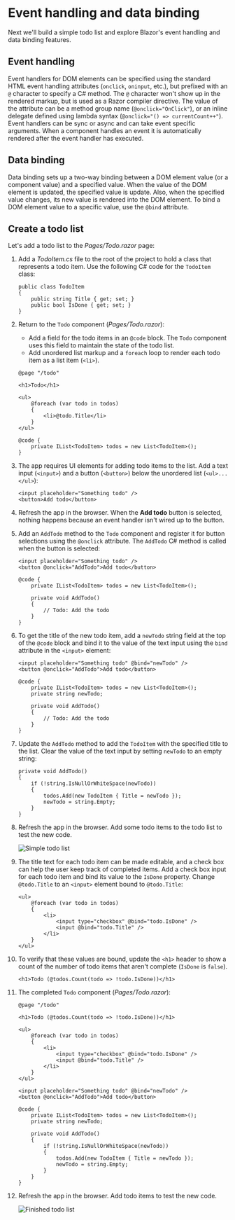 # Event handling and data binding

Next we'll build a simple todo list and explore Blazor's event handling and data binding features.

## Event handling

Event handlers for DOM elements can be specified using the standard HTML event handling attributes (`onclick`, `oninput`, etc.), but prefixed with an `@` character to specify a C# method. The `@` character won't show up in the rendered markup, but is used as a Razor compiler directive. The value of the attribute can be a method group name (`@onclick="OnClick"`), or an inline delegate defined using lambda syntax (`@onclick="() => currentCount++"`). Event handlers can be sync or async and can take event specific arguments. When a component handles an event it is automatically rendered after the event handler has executed.

## Data binding

Data binding sets up a two-way binding between a DOM element value (or a component value) and a specified value. When the value of the DOM element is updated, the specified value is update. Also, when the specified value changes, its new value is rendered into the DOM element. To bind a DOM element value to a specific value, use the `@bind` attribute.

## Create a todo list

Let's add a todo list to the *Pages/Todo.razor* page:

1. Add a *TodoItem.cs* file to the root of the project to hold a class that represents a todo item. Use the following C# code for the `TodoItem` class:

    ```
    public class TodoItem
    {
        public string Title { get; set; }
        public bool IsDone { get; set; }
    }
    ```

1. Return to the `Todo` component (*Pages/Todo.razor*):

   * Add a field for the todo items in an `@code` block. The `Todo` component uses this field to maintain the state of the todo list.
   * Add unordered list markup and a `foreach` loop to render each todo item as a list item (`<li>`).

    ```
    @page "/todo"

    <h1>Todo</h1>

    <ul>
        @foreach (var todo in todos)
        {
            <li>@todo.Title</li>
        }
    </ul>

    @code {
        private IList<TodoItem> todos = new List<TodoItem>();
    }
    ```

1. The app requires UI elements for adding todo items to the list. Add a text input (`<input>`) and a button (`<button>`) below the unordered list (`<ul>...</ul>`):

    ```
    <input placeholder="Something todo" />
    <button>Add todo</button>
    ```

1. Refresh the app in the browser. When the **Add todo** button is selected, nothing happens because an event handler isn't wired up to the button.

1. Add an `AddTodo` method to the `Todo` component and register it for button selections using the `@onclick` attribute. The `AddTodo` C# method is called when the button is selected:

    ```
    <input placeholder="Something todo" />
    <button @onclick="AddTodo">Add todo</button>

    @code {
        private IList<TodoItem> todos = new List<TodoItem>();

        private void AddTodo()
        {
            // Todo: Add the todo
        }
    }
    ```

1. To get the title of the new todo item, add a `newTodo` string field at the top of the `@code` block and bind it to the value of the text input using the `bind` attribute in the `<input>` element:

    ```
    <input placeholder="Something todo" @bind="newTodo" />
    <button @onclick="AddTodo">Add todo</button>

    @code {
        private IList<TodoItem> todos = new List<TodoItem>();
        private string newTodo;
        
        private void AddTodo()
        {
            // Todo: Add the todo
        }
    }
    ```

1. Update the `AddTodo` method to add the `TodoItem` with the specified title to the list. Clear the value of the text input by setting `newTodo` to an empty string:

    ```
    private void AddTodo()
    {
        if (!string.IsNullOrWhiteSpace(newTodo))
        {
            todos.Add(new TodoItem { Title = newTodo });
            newTodo = string.Empty;
        }
    }
    ```

1. Refresh the app in the browser. Add some todo items to the todo list to test the new code.

    ![Simple todo list](https://user-images.githubusercontent.com/1874516/67261585-3aa88c00-f456-11e9-8a5d-d2dde0734e9f.png)

1. The title text for each todo item can be made editable, and a check box can help the user keep track of completed items. Add a check box input for each todo item and bind its value to the `IsDone` property. Change `@todo.Title` to an `<input>` element bound to `@todo.Title`:

    ```
    <ul>
        @foreach (var todo in todos)
        {
            <li>
                <input type="checkbox" @bind="todo.IsDone" />
                <input @bind="todo.Title" />
            </li>
        }
    </ul>
    ```

1. To verify that these values are bound, update the `<h1>` header to show a count of the number of todo items that aren't complete (`IsDone` is `false`).

   ```
   <h1>Todo (@todos.Count(todo => !todo.IsDone))</h1>
   ```

1. The completed `Todo` component (*Pages/Todo.razor*):

    ```
    @page "/todo"

    <h1>Todo (@todos.Count(todo => !todo.IsDone))</h1>

    <ul>
        @foreach (var todo in todos)
        {
            <li>
                <input type="checkbox" @bind="todo.IsDone" />
                <input @bind="todo.Title" />
            </li>
        }
    </ul>

    <input placeholder="Something todo" @bind="newTodo" />
    <button @onclick="AddTodo">Add todo</button>

    @code {
        private IList<TodoItem> todos = new List<TodoItem>();
        private string newTodo;

        private void AddTodo()
        {
            if (!string.IsNullOrWhiteSpace(newTodo))
            {
                todos.Add(new TodoItem { Title = newTodo });
                newTodo = string.Empty;
            }
        }
    }
    ```

1. Refresh the app in the browser. Add todo items to test the new code.

    ![Finished todo list](https://user-images.githubusercontent.com/1874516/67261547-fcab6800-f455-11e9-9665-ba38a3ad4922.png)
